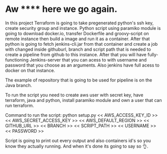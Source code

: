 # Aw **** here we go again.
In this project Terraform is going to take pregenerated python's ssh key, create security group and instance. Python script using paramiko module is going to download docker.io, transfer Dockerfile and groovy-script on remote instance then build a image and run it as a container. After that python is going to fetch jenkins-cli.jar from that container and create a job with changed inside githuburl, branch and script path that is needed to create a pipeline from github to this instance. After that you will have fully-functioning Jenkins-server that you can acess to with username and password that you choose as an arguments. Also jenkins have full acess to docker on that instance.

The example of repository that is going to be used for pipeline is on the Java branch.

To run the script you need to create aws user with secret key, have terraform, java and python, install paramiko module and own a user that can run terraform.

Command to run the script: python setup.py << AWS_ACCESS_KEY_ID >> << AWS_SECRET_ACCESS_KEY >> << AWS_DEFAULT_REGION >> << GITHUB_URL >>
<< BRANCH >> << SCRIPT_PATH >> << USERNAME >> << PASSWORD >>

Script is going to print out every output and also containers id's so you know they actually running. And when it's done its going to say so 👌.
